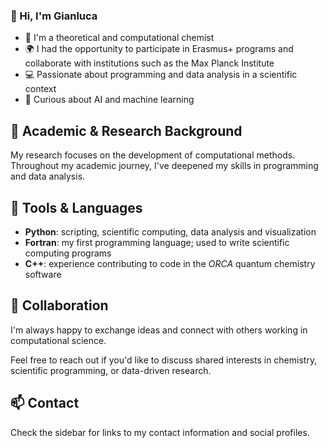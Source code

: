 ### 👋 Hi, I'm Gianluca

- 🧪 I'm a theoretical and computational chemist  
- 🌍 I had the opportunity to participate in Erasmus+ programs and collaborate with institutions such as the Max Planck Institute
- 💻 Passionate about programming and data analysis in a scientific context  
- 🧠 Curious about AI and machine learning


## 🧬 Academic & Research Background

My research focuses on the development of computational methods.
Throughout my academic journey, I've deepened my skills in programming and data analysis.


## 🧰 Tools & Languages

- **Python**: scripting, scientific computing, data analysis and visualization  
- **Fortran**: my first programming language; used to write scientific computing programs  
- **C++**: experience contributing to code in the *ORCA* quantum chemistry software  


## 🤝 Collaboration

I'm always happy to exchange ideas and connect with others working in computational science.

Feel free to reach out if you'd like to discuss shared interests in chemistry, scientific programming, or data-driven research.


## 📫 Contact

Check the sidebar for links to my contact information and social profiles.
